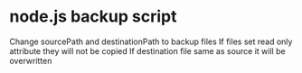 # node.js backup script

Change sourcePath and destinationPath to backup files
If files set read only attribute they will not be copied
If destination file same as source it will be overwritten 
